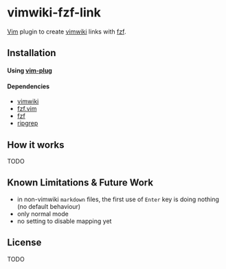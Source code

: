 # vimwiki-fzf-link

[Vim](https://github.com/vim/vim) plugin to create [vimwiki](https://github.com/vimwiki/vimwiki) links with [fzf](https://github.com/junegunn/fzf.vim).

## Installation

#### Using [vim-plug](https://github.com/junegunn/vim-plug)

#### Dependencies
* [vimwiki](https://github.com/vimwiki/vimwiki)
* [fzf.vim](https://github.com/junegunn/fzf.vim)
* [fzf](https://github.com/junegunn/fzf)
* [ripgrep](https://github.com/BurntSushi/ripgrep)

## How it works

TODO

## Known Limitations & Future Work
* in non-vimwiki `markdown` files, the first use of `Enter` key is doing nothing (no default behaviour)
* only normal mode
* no setting to disable mapping yet

## License

TODO

